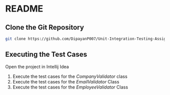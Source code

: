 # README
## Clone the Git Repository
```bash
git clone https://github.com/DipayanP007/Unit-Integration-Testing-Assignment-Question-3.git UT-IT_3
```
## Executing the Test Cases
Open the project in Intellij Idea

1. Execute the test cases for the _CompanyValidator_ class
2. Execute the test cases for the _EmailValidator_ Class
3. Execute the test cases for the _EmployeeValidator_ Class
